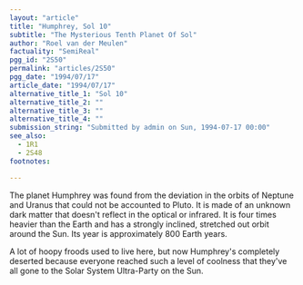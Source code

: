 ```yaml
---
layout: "article"
title: "Humphrey, Sol 10"
subtitle: "The Mysterious Tenth Planet Of Sol"
author: "Roel van der Meulen"
factuality: "SemiReal"
pgg_id: "2S50"
permalink: "articles/2S50"
pgg_date: "1994/07/17"
article_date: "1994/07/17"
alternative_title_1: "Sol 10"
alternative_title_2: ""
alternative_title_3: ""
alternative_title_4: ""
submission_string: "Submitted by admin on Sun, 1994-07-17 00:00"
see_also:
  - 1R1
  - 2S48
footnotes: 

---
```

<div>
<p>The planet Humphrey was found from the deviation in the orbits of Neptune and Uranus that could not be accounted to Pluto. It is made of an unknown dark matter that doesn't reflect in the optical or infrared. It is four times heavier than the Earth and has a strongly inclined, stretched out orbit around the Sun. Its year is approximately 800 Earth years.</p>
<p>A lot of hoopy froods used to live here, but now Humphrey's completely deserted because everyone reached such a level of coolness that they've all gone to the Solar System Ultra-Party on the Sun.</p>
</div>
